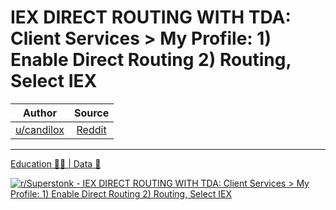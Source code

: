 IEX DIRECT ROUTING WITH TDA: Client Services > My Profile: 1) Enable Direct Routing 2) Routing, Select IEX
==========================================================================================================

| Author       | Source       | 
| :-------------: |:-------------:|
|  [u/candilox](https://www.reddit.com/user/candilox/) | [Reddit](https://www.reddit.com/r/Superstonk/comments/nkt7ie/iex_direct_routing_with_tda_client_services_my/) | 

---

[Education 👨‍🏫 | Data 🔢](https://www.reddit.com/r/Superstonk/search?q=flair_name%3A%22Education%20%F0%9F%91%A8%E2%80%8D%F0%9F%8F%AB%20%7C%20Data%20%F0%9F%94%A2%22&restrict_sr=1)

[![r/Superstonk - IEX DIRECT ROUTING WITH TDA: Client Services > My Profile: 1) Enable Direct Routing 2) Routing, Select IEX](https://preview.redd.it/48ho80rwha171.jpg?width=640&crop=smart&auto=webp&s=9bf1ab5bef14eac65a0aed7be7fa3329ee13e868)](https://i.redd.it/48ho80rwha171.jpg)
